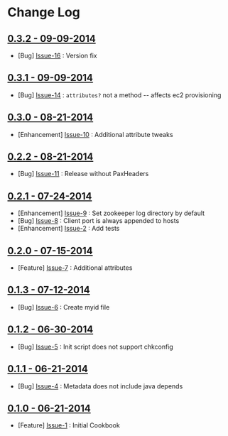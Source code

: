 Change Log
==========

[0.3.2 - 09-09-2014](https://github.com/bbaugher/apache_zookeeper/issues?milestone=10&state=closed)
---------------------------------------------------------------------------------------------------

  * [Bug] [Issue-16](https://github.com/bbaugher/apache_zookeeper/issues/16) : Version fix

[0.3.1 - 09-09-2014](https://github.com/bbaugher/apache_zookeeper/issues?milestone=9&state=closed)
--------------------------------------------------------------------------------------------------

  * [Bug] [Issue-14](https://github.com/bbaugher/apache_zookeeper/issues/14) : `attributes?` not a method -- affects ec2 provisioning

[0.3.0 - 08-21-2014](https://github.com/bbaugher/apache_zookeeper/issues?milestone=6&state=closed)
--------------------------------------------------------------------------------------------------

  * [Enhancement] [Issue-10](https://github.com/bbaugher/apache_zookeeper/issues/10) : Additional attribute tweaks

[0.2.2 - 08-21-2014](https://github.com/bbaugher/apache_zookeeper/issues?milestone=8&state=closed)
--------------------------------------------------------------------------------------------------

  * [Bug] [Issue-11](https://github.com/bbaugher/apache_zookeeper/issues/11) : Release without PaxHeaders

[0.2.1 - 07-24-2014](https://github.com/bbaugher/apache_zookeeper/issues?milestone=7&state=closed)
--------------------------------------------------------------------------------------------------

  * [Enhancement] [Issue-9](https://github.com/bbaugher/apache_zookeeper/issues/9) : Set zookeeper log directory by default
  * [Bug] [Issue-8](https://github.com/bbaugher/apache_zookeeper/issues/8) : Client port is always appended to hosts
  * [Enhancement] [Issue-2](https://github.com/bbaugher/apache_zookeeper/issues/2) : Add tests

[0.2.0 - 07-15-2014](https://github.com/bbaugher/apache_zookeeper/issues?milestone=2&state=closed)
--------------------------------------------------------------------------------------------------

  * [Feature] [Issue-7](https://github.com/bbaugher/apache_zookeeper/issues/7) : Additional attributes

[0.1.3 - 07-12-2014](https://github.com/bbaugher/apache_zookeeper/issues?milestone=5&state=closed)
--------------------------------------------------------------------------------------------------

  * [Bug] [Issue-6](https://github.com/bbaugher/apache_zookeeper/issues/6) : Create myid file

[0.1.2 - 06-30-2014](https://github.com/bbaugher/apache_zookeeper/issues?milestone=4&state=closed)
--------------------------------------------------------------------------------------------------

  * [Bug] [Issue-5](https://github.com/bbaugher/apache_zookeeper/issues/5) : Init script does not support chkconfig

[0.1.1 - 06-21-2014](https://github.com/bbaugher/apache_zookeeper/issues?milestone=3&state=closed)
--------------------------------------------------------------------------------------------------

  * [Bug] [Issue-4](https://github.com/bbaugher/apache_zookeeper/issues/4) : Metadata does not include java depends

[0.1.0 - 06-21-2014](https://github.com/bbaugher/apache_zookeeper/issues?milestone=1&state=closed)
--------------------------------------------------------------------------------------------------

  * [Feature] [Issue-1](https://github.com/bbaugher/apache_zookeeper/issues/1) : Initial Cookbook

